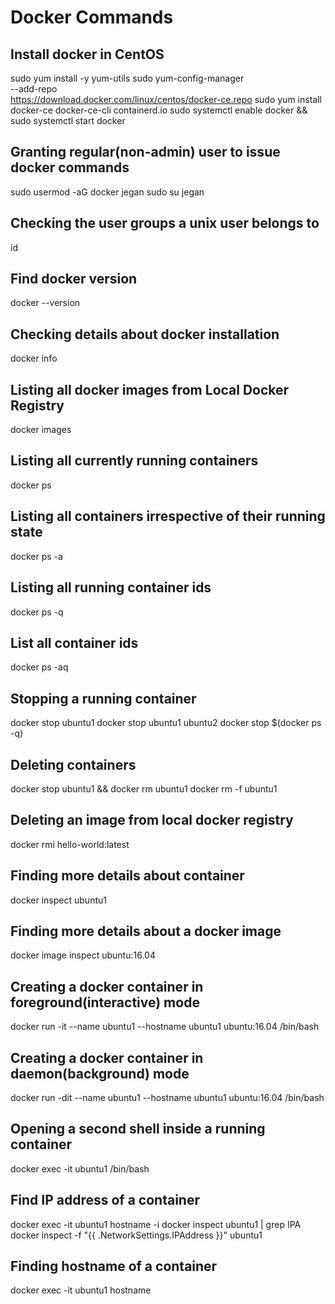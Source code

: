 # Docker Commands

## Install docker in CentOS
sudo yum install -y yum-utils
sudo yum-config-manager \
    --add-repo \
    https://download.docker.com/linux/centos/docker-ce.repo
sudo yum install docker-ce docker-ce-cli containerd.io
sudo systemctl enable docker && sudo systemctl start docker

## Granting regular(non-admin) user to issue docker commands
sudo usermod -aG docker jegan
sudo su jegan

## Checking the user groups a unix user belongs to
id

## Find docker version
docker --version

## Checking details about docker installation
docker info

## Listing all docker images from Local Docker Registry
docker images

## Listing all currently running containers
docker ps

## Listing all containers irrespective of their running state
docker ps -a

## Listing all running container ids
docker ps -q

## List all container ids
docker ps -aq

## Stopping a running container
docker stop ubuntu1
docker stop ubuntu1 ubuntu2
docker stop $(docker ps -q)

## Deleting containers
docker stop ubuntu1 && docker rm ubuntu1
docker rm -f ubuntu1

## Deleting an image from local docker registry
docker rmi hello-world:latest

## Finding more details about container
docker inspect ubuntu1

## Finding more details about a docker image
docker image inspect ubuntu:16.04

## Creating a docker container in foreground(interactive) mode
docker run -it --name ubuntu1 --hostname ubuntu1 ubuntu:16.04 /bin/bash

## Creating a docker container in daemon(background) mode
docker run -dit --name ubuntu1 --hostname ubuntu1 ubuntu:16.04 /bin/bash

## Opening a second shell inside a running container
docker exec -it ubuntu1 /bin/bash

## Find IP address of a container
docker exec -it ubuntu1 hostname -i
docker inspect ubuntu1 | grep IPA
docker inspect -f "{{ .NetworkSettings.IPAddress }}" ubuntu1

## Finding hostname of a container
docker exec -it ubuntu1 hostname 

